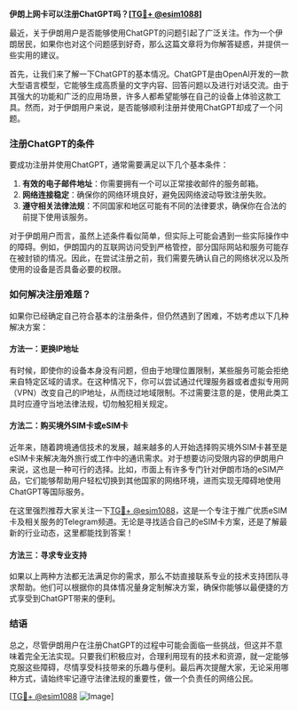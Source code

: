 **伊朗上网卡可以注册ChatGPT吗？[[TG💪+ @esim1088](https://t.me/s/esim1088)]**

最近，关于伊朗用户是否能够使用ChatGPT的问题引起了广泛关注。作为一个伊朗居民，如果你也对这个问题感到好奇，那么这篇文章将为你解答疑惑，并提供一些实用的建议。

首先，让我们来了解一下ChatGPT的基本情况。ChatGPT是由OpenAI开发的一款大型语言模型，它能够生成高质量的文字内容、回答问题以及进行对话交流。由于其强大的功能和广泛的应用场景，许多人都希望能够在自己的设备上体验这款工具。然而，对于伊朗用户来说，是否能够顺利注册并使用ChatGPT却成了一个问题。

### 注册ChatGPT的条件

要成功注册并使用ChatGPT，通常需要满足以下几个基本条件：

1. **有效的电子邮件地址**：你需要拥有一个可以正常接收邮件的服务邮箱。
2. **网络连接稳定**：确保你的网络环境良好，避免因网络波动导致注册失败。
3. **遵守相关法律法规**：不同国家和地区可能有不同的法律要求，确保你在合法的前提下使用该服务。

对于伊朗用户而言，虽然上述条件看似简单，但实际上可能会遇到一些实际操作中的障碍。例如，伊朗国内的互联网访问受到严格管控，部分国际网站和服务可能存在被封锁的情况。因此，在尝试注册之前，我们需要先确认自己的网络状况以及所使用的设备是否具备必要的权限。

### 如何解决注册难题？

如果你已经确定自己符合基本的注册条件，但仍然遇到了困难，不妨考虑以下几种解决方案：

#### 方法一：更换IP地址

有时候，即使你的设备本身没有问题，但由于地理位置限制，某些服务可能会拒绝来自特定区域的请求。在这种情况下，你可以尝试通过代理服务器或者虚拟专用网（VPN）改变自己的IP地址，从而绕过地域限制。不过需要注意的是，使用此类工具时应遵守当地法律法规，切勿触犯相关规定。

#### 方法二：购买境外SIM卡或eSIM卡

近年来，随着跨境通信技术的发展，越来越多的人开始选择购买境外SIM卡甚至是eSIM卡来解决海外旅行或工作中的通讯需求。对于想要访问受限内容的伊朗用户来说，这也是一种可行的选择。比如，市面上有许多专门针对伊朗市场的eSIM产品，它们能够帮助用户轻松切换到其他国家的网络环境，进而实现无障碍地使用ChatGPT等国际服务。

在这里强烈推荐大家关注一下[TG💪+ @esim1088](https://t.me/s/esim1088)，这是一个专注于推广优质eSIM卡及相关服务的Telegram频道。无论是寻找适合自己的eSIM卡方案，还是了解最新的行业动态，这里都能找到答案！

#### 方法三：寻求专业支持

如果以上两种方法都无法满足你的需求，那么不妨直接联系专业的技术支持团队寻求帮助。他们可以根据你的具体情况量身定制解决方案，确保你能够以最便捷的方式享受到ChatGPT带来的便利。

### 结语

总之，尽管伊朗用户在注册ChatGPT的过程中可能会面临一些挑战，但这并不意味着完全无法实现。只要我们积极应对，合理利用现有的技术和资源，就一定能够克服这些障碍，尽情享受科技带来的乐趣与便利。最后再次提醒大家，无论采用哪种方式，请始终牢记遵守法律法规的重要性，做一个负责任的网络公民。

[[TG💪+ @esim1088](https://t.me/s/esim1088) ![Image](https://i.postimg.cc/4NQfJmqS/Snipaste-2025-05-13-00-14-12.png)]